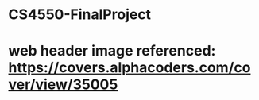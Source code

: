 # CS4550-FinalProject
# web header image referenced: https://covers.alphacoders.com/cover/view/35005
